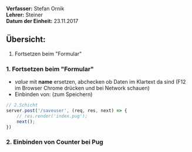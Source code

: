**Verfasser:** Stefan Ornik   
**Lehrer:** Steiner   
**Datum der Einheit:** 23.11.2017
   
## Übersicht: 

1. Fortsetzen beim "Formular"


### 1. Fortsetzen beim "Formular"
- _value_ mit **name** ersetzen, abchecken ob Daten im Klartext da sind (F12 im Browser Chrome drücken und bei Network schauen)
- Einbinden von: (zum Speichern)
```javascript
// 2.Schicht
server.post('/saveuser', (req, res, next) => {
    // res.render('index.pug');
    next();
})
```




### 2. Einbinden von Counter bei Pug  
